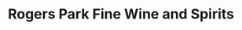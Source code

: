 ---
title: "Rogers Park Fine Wine and Spirits"
url: /chicago/rogers-park-fine-wine-and-spirits/
shop: alcohol
---